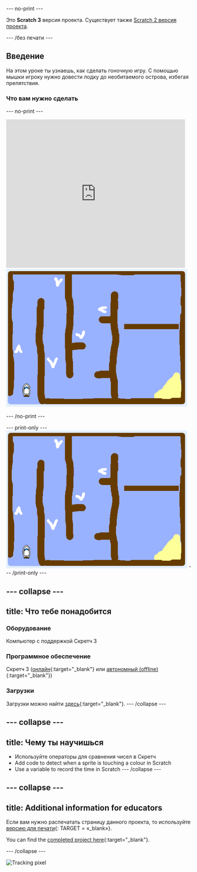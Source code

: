 \--- no-print \---

Это **Scratch 3** версия проекта. Существует также [Scratch 2 версия проекта](https://projects.raspberrypi.org/en/projects/boat-race-scratch2).

\--- /без печати \---

## Введение

На этом уроке ты узнаешь, как сделать гоночную игру. С помощью мышки игроку нужно довести лодку до необитаемого острова, избегая препятствия.

### Что вам нужно сделать

\--- no-print \---

<div class="scratch-preview">
  <iframe allowtransparency="true" width="485" height="402" src="https://scratch.mit.edu/projects/embed/276662533/?autostart=false" frameborder="0" scrolling="no"></iframe>
  <img src="images/boat_race_demo.png">
</div>

\--- /no-print \---

\--- print-only \--- ![boat race demo](images/boat_race_demo.png) \--- /print-only \---

## \--- collapse \---

## title: Что тебе понадобится

### Оборудование

Компьютер с поддержкой Скретч 3

### Программное обеспечение

Скретч 3 ([онлайн](https://rpf.io/scratchon){:target="_blank"} или [автономный (offline)](https://rpf.io/scratchoff){:target="_blank"})

### Загрузки

Загрузки можно найти [здесь](http://rpf.io/p/en/boat-race-go){:target="_blank"}. \--- /collapse \---

## \--- collapse \---

## title: Чему ты научишься

- Используйте операторы для сравнения чисел в Скретч
- Add code to detect when a sprite is touching a colour in Scratch
- Use a variable to record the time in Scratch \--- /collapse \---

## \--- collapse \---

## title: Additional information for educators

Если вам нужно распечатать страницу данного проекта, то используйте [версию для печати](https://projects.raspberrypi.org/en/projects/boat-race/print){: TARGET = «_blank»}.

You can find the [completed project here](http://rpf.io/p/en/boat-race-get){:target="_blank"}.

\--- /collapse \---

![Tracking pixel](https://code.org/api/hour/begin_codeclub_boatrace.png)